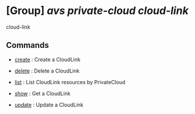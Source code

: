 # [Group] _avs private-cloud cloud-link_

cloud-link

## Commands

- [create](/Commands/avs/private-cloud/cloud-link/_create.md)
: Create a CloudLink

- [delete](/Commands/avs/private-cloud/cloud-link/_delete.md)
: Delete a CloudLink

- [list](/Commands/avs/private-cloud/cloud-link/_list.md)
: List CloudLink resources by PrivateCloud

- [show](/Commands/avs/private-cloud/cloud-link/_show.md)
: Get a CloudLink

- [update](/Commands/avs/private-cloud/cloud-link/_update.md)
: Update a CloudLink
